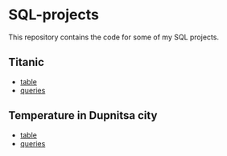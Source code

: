 # SQL-projects

This repository contains the code for some of my SQL projects.

## Titanic
- [table](titanic-create_table.sql)
- [queries](titanic-queries.sql)

## Temperature in Dupnitsa city
- [table](dupnitsa_temperature-create_table.sql)
- [queries](dupnitsa_temperature-create_table.sql)
